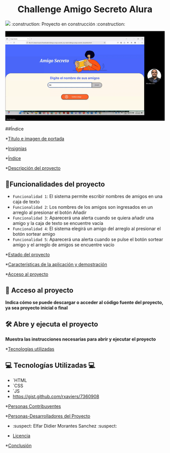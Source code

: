 <h1 align="center"> Challenge Amigo Secreto Alura </h1>
   <p align="left">
   <img src="https://img.shields.io/badge/STATUS-EN%20DESAROLLO-green"> :construction: Proyecto en construcción :construction:
   </p>

   ![Muestra de la Aplicacion](https://raw.githubusercontent.com/didiermorantes/challenge-amigo-secreto-alura/refs/heads/gh-pages/assets/muestra.gif)

   ##Índice

*[Título e imagen de portada](#Título-e-imagen-de-portada)

*[Insignias](#insignias)

*[Índice](#índice)

*[Descripción del proyecto](#descripción-del-proyecto)
## :hammer:Funcionalidades del proyecto

- `Funcionalidad 1`: El sistema permite escribir nombres de amigos en una caja de texto
- `Funcionalidad 2`: Los nombres de los amigos son ingresados en un arreglo al presionar el botón Añadir
- `Funcionalidad 3`: Aparecerá una alerta cuando se quiera añadir una amigo y la caja de texto se encuentre vacía
- `Funcionalidad 4`: El sistema elegirá un amigo del arreglo al presionar el botón sortear amigo
- `Funcionalidad 5`: Aparecerá una alerta cuando se pulse el botón sortear amigo y el arreglo de amigos se encuentre vacío

*[Estado del proyecto](#Estado-del-proyecto)

*[Características de la aplicación y demostración](#Características-de-la-aplicación-y-demostración)

*[Acceso al proyecto](#acceso-proyecto)

## 📁 Acceso al proyecto

**Indica cómo se puede descargar o acceder al código fuente del proyecto, ya sea proyecto inicial o final**

## 🛠️ Abre y ejecuta el proyecto

**Muestra las instrucciones necesarias para abrir y ejecutar el proyecto**



*[Tecnologías utilizadas](#tecnologías-utilizadas)

## :computer: Tecnologías Utilizadas :computer:
- `HTML
-  `CSS
-  `JS
- https://gist.github.com/rxaviers/7360908

*[Personas Contribuyentes](#personas-contribuyentes)

*[Personas-Desarrolladores del Proyecto](#personas-desarrolladores)
- :suspect: Elfar Didier Morantes Sanchez :suspect:
* [Licencia](#licencia)

*[Conclusión](#conclusión)
